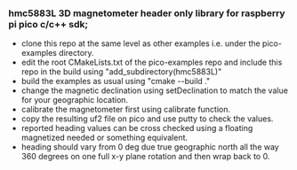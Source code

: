 ### hmc5883L 3D magnetometer header only library for raspberry pi pico c/c++ sdk;

- clone this repo at the same level as other examples i.e. under the pico-examples directory.
- edit the root CMakeLists.txt of the pico-examples repo and include this repo in the build using "add_subdirectory(hmc5883L)"
- build the examples as usual using "cmake --build ."
- change the magnetic declination using setDeclination to match the value for your geographic location.
- calibrate the magnetometer first using calibrate function.
- copy the resulting uf2 file on pico and use putty to check the values.
- reported heading values can be cross checked using a floating magnetized needed or something equivalent.
- heading should vary from 0 deg due true geographic north all the way 360 degrees on one full x-y plane rotation and then wrap back to 0.
